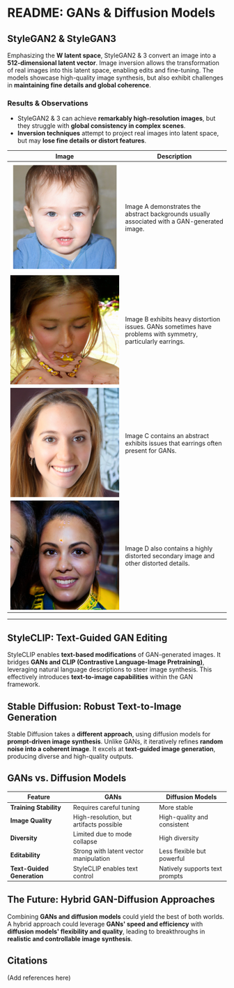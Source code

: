 # README: GANs & Diffusion Models

## StyleGAN2 & StyleGAN3

Emphasizing the **W latent space**, StyleGAN2 & 3 convert an image into a **512-dimensional latent vector**. Image inversion allows the transformation of real images into this latent space, enabling edits and fine-tuning. The models showcase high-quality image synthesis, but also exhibit challenges in **maintaining fine details and global coherence**.

### Results & Observations
- StyleGAN2 & 3 can achieve **remarkably high-resolution images**, but they struggle with **global consistency in complex scenes**.
- **Inversion techniques** attempt to project real images into latent space, but may **lose fine details or distort features**.

| Image | Description |
| --- | --- |
| ![Image A](https://github.com/robilovric/DeepFakeGen/blob/main/stylegan2/results/seed0042.png) | Image A demonstrates the abstract backgrounds usually associated with a GAN-generated image. |
| ![Image B](https://github.com/robilovric/DeepFakeGen/blob/main/stylegan3/results/seed6399.png) | Image B exhibits heavy distortion issues. GANs sometimes have problems with symmetry, particularly earrings. |
| ![Image C](https://github.com/robilovric/DeepFakeGen/blob/main/stylegan3/results/seed6402.png) | Image C contains an abstract exhibits issues that earrings often present for GANs. |
| ![Image D](https://github.com/robilovric/DeepFakeGen/blob/main/stylegan3/results/seed6401.png) | Image D also contains a highly distorted secondary image and other distorted details. |

---

## StyleCLIP: Text-Guided GAN Editing

StyleCLIP enables **text-based modifications** of GAN-generated images. It bridges **GANs and CLIP (Contrastive Language-Image Pretraining)**, leveraging natural language descriptions to steer image synthesis. This effectively introduces **text-to-image capabilities** within the GAN framework.

## Stable Diffusion: Robust Text-to-Image Generation

Stable Diffusion takes a **different approach**, using diffusion models for **prompt-driven image synthesis**. Unlike GANs, it iteratively refines **random noise into a coherent image**. It excels at **text-guided image generation**, producing diverse and high-quality outputs.

## GANs vs. Diffusion Models

| Feature | GANs | Diffusion Models |
| --- | --- | --- |
| **Training Stability** | Requires careful tuning | More stable |
| **Image Quality** | High-resolution, but artifacts possible | High-quality and consistent |
| **Diversity** | Limited due to mode collapse | High diversity |
| **Editability** | Strong with latent vector manipulation | Less flexible but powerful |
| **Text-Guided Generation** | StyleCLIP enables text control | Natively supports text prompts |

## The Future: Hybrid GAN-Diffusion Approaches

Combining **GANs and diffusion models** could yield the best of both worlds. A hybrid approach could leverage **GANs' speed and efficiency** with **diffusion models' flexibility and quality**, leading to breakthroughs in **realistic and controllable image synthesis**.

## Citations

(Add references here)
